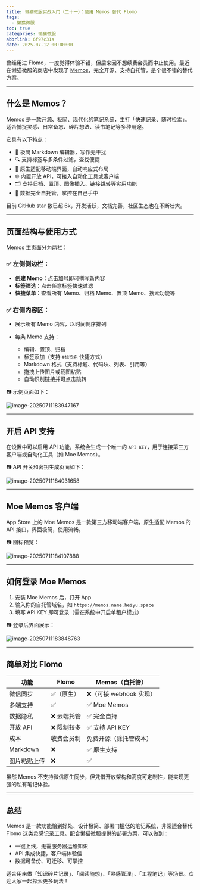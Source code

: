 ```yaml
---
title: 懒猫微服实战入门（二十一）：使用 Memos 替代 Flomo
tags:
  - 懒猫微服
toc: true
categories: 懒猫微服
abbrlink: 6f97c31a
date: 2025-07-12 00:00:00
---
```


曾经用过 Flomo，一度觉得体验不错，但后来因不想续费会员而中止使用。最近在懒猫微服的商店中发现了 [Memos](https://github.com/usememos/memos)，完全开源、支持自托管，是个很不错的替代方案。

---

## 什么是 Memos？

[Memos](https://github.com/usememos/memos) 是一款开源、极简、现代化的笔记系统，主打「快速记录、随时检索」。适合捕捉灵感、日常备忘、碎片想法、读书笔记等多种用途。

它具有以下特点：

<!-- more -->

- 🧩 极简 Markdown 编辑器，写作无干扰
- 🔍 支持标签与多条件过滤，查找便捷
- 📱 原生适配移动端界面，自动响应式布局
- 🌐 内置开放 API，可接入自动化工具或客户端
- 🗂 支持归档、置顶、图像插入、链接跳转等实用功能
- 🔐 数据完全自托管，掌控在自己手中

目前 GitHub star 数已超 6k，开发活跃，文档完善，社区生态也在不断壮大。

---

## 页面结构与使用方式

Memos 主页面分为两栏：

### ✅ 左侧侧边栏：

- **创建 Memo**：点击加号即可撰写新内容
- **标签筛选**：点击任意标签快速过滤
- **快捷菜单**：查看所有 Memo、归档 Memo、置顶 Memo、搜索功能等

### ✅ 右侧内容区：

- 展示所有 Memo 内容，以时间倒序排列
- 每条 Memo 支持：

  - 编辑、置顶、归档
  - 标签添加（支持 `#标签名` 快捷方式）
  - Markdown 格式（支持标题、代码块、列表、引用等）
  - 拖拽上传图片或截图粘贴
  - 自动识别链接并可点击跳转

📷 示例页面如下：

![image-20250711183947167](https://raw.githubusercontent.com/cloudsmithy/picgo-imh/master/image-20250711183947167.png)

---

## 开启 API 支持

在设置中可以启用 API 功能，系统会生成一个唯一的 `API KEY`，用于连接第三方客户端或自动化工具（如 Moe Memos）。

📷 API 开关和密钥生成页面如下：

![image-20250711184031658](https://raw.githubusercontent.com/cloudsmithy/picgo-imh/master/image-20250711184031658.png)

---

## Moe Memos 客户端

App Store 上的 Moe Memos 是一款第三方移动端客户端，原生适配 Memos 的 API 接口，界面极简，使用流畅。

📷 图标预览：

![image-20250711184107888](https://raw.githubusercontent.com/cloudsmithy/picgo-imh/master/image-20250711184107888.png)

---

## 如何登录 Moe Memos

1. 安装 Moe Memos 后，打开 App
2. 输入你的自托管域名，如 `https://memos.name.heiyu.space`
3. 填写 API KEY 即可登录（需在系统中开启单租户模式）

📷 登录后界面展示：

![image-20250711183848763](https://raw.githubusercontent.com/cloudsmithy/picgo-imh/master/image-20250711183848763.png)

---

## 简单对比 Flomo

| 功能         | Flomo       | Memos（自托管）         |
| ------------ | ----------- | ----------------------- |
| 微信同步     | ✅（原生）  | ❌（可接 webhook 实现） |
| 多端支持     | ✅          | ✅ Moe Memos            |
| 数据隐私     | ❌ 云端托管 | ✅ 完全自持             |
| 开放 API     | ❌ 限制较多 | ✅ 支持 API KEY         |
| 成本         | 收费会员制  | 免费开源（除托管成本）  |
| Markdown     | ❌          | ✅ 原生支持             |
| 图片粘贴上传 | ❌          | ✅                      |

虽然 Memos 不支持微信原生同步，但凭借开放架构和高度可定制性，能实现更强的私有笔记体验。

---

## 总结

Memos 是一款功能恰到好处、设计极简、部署门槛低的笔记系统，非常适合替代 Flomo 这类灵感记录工具。配合懒猫微服提供的部署方案，可以做到：

- 一键上线，无需服务器运维知识
- API 集成快捷，客户端体验佳
- 数据可备份、可迁移、可掌控

适合用来做「知识碎片记录」、「阅读随想」、「灵感管理」、「工程笔记」等场景。欢迎大家一起探索更多玩法！
